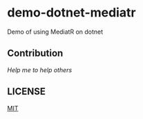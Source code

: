 # demo-dotnet-mediatr
Demo of using MediatR on dotnet



## Contribution

*Help me to help others*



## LICENSE

[MIT](https://github.com/NelsonBN/demo-dotnet-mediatr/blob/main/LICENSE)